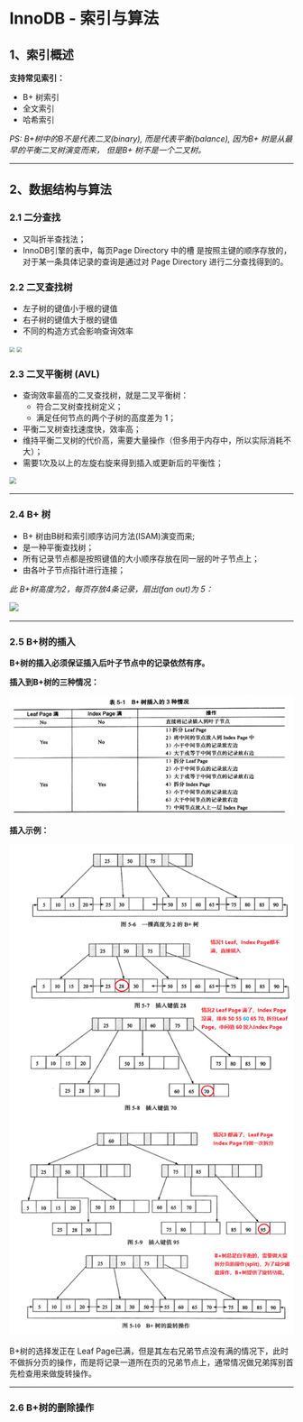 # InnoDB - 索引与算法

## 1、索引概述

**支持常见索引：**

* B+ 树索引
* 全文索引
* 哈希索引

*PS: B+树中的B不是代表二叉(binary), 而是代表平衡(balance), 因为B+ 树是从最早的平衡二叉树演变而来， 但是B+ 树不是一个二叉树。*

***

## 2、数据结构与算法

### 2.1  二分查找

* 又叫折半查找法；
* InnoDB引擎的表中，每页Page Directory 中的槽 是按照主键的顺序存放的，对于某一条具体记录的查询是通过对 Page Directory 进行二分查找得到的。

### 2.2  二叉查找树

* 左子树的键值小于根的键值
* 右子树的键值大于根的键值
* 不同的构造方式会影响查询效率

<img src="E:\cmder\A_CS_NOTES\CS_Notes\MySQL_InnoDB\二叉查找树(1).png" style="zoom:55%;" />  <img src="E:\cmder\A_CS_NOTES\CS_Notes\MySQL_InnoDB\二叉查找树(2).png" style="zoom:55%;" />

### 2.3  二叉平衡树  (AVL)

* 查询效率最高的二叉查找树，就是二叉平衡树：
  * 符合二叉树查找树定义；
  * 满足任何节点的两个子树的高度差为 1；
* 平衡二叉树查找速度快，效率高；
* 维持平衡二叉树的代价高，需要大量操作（但多用于内存中，所以实际消耗不大）；
* 需要1次及以上的左旋右旋来得到插入或更新后的平衡性；

<img src="E:\cmder\A_CS_NOTES\CS_Notes\MySQL_InnoDB\平衡二叉树的平衡操作.png" style="zoom:75%;" />

***

### 2.4 B+ 树

* B+ 树由B树和索引顺序访问方法(ISAM)演变而来;
* 是一种平衡查找树；
* 所有记录节点都是按照键值的大小顺序存放在同一层的叶子节点上；
* 由各叶子节点指针进行连接；

*此 B+树高度为2，每页存放4条记录，扇出(fan out)为 5：*

![](B+树.png)

***

### 2.5 B+树的插入

**B+树的插入必须保证插入后叶子节点中的记录依然有序。**

**插入到B+树的三种情况：**

![](B+树插入的三种情况.png)

**插入示例：**

![](B+树插入和旋转.png)

B+树的选择发正在 Leaf Page已满，但是其左右兄弟节点没有满的情况下，此时不做拆分页的操作，而是将记录一道所在页的兄弟节点上，通常情况做兄弟挥别首先检查用来做旋转操作。

***

### 2.6 B+树的删除操作

